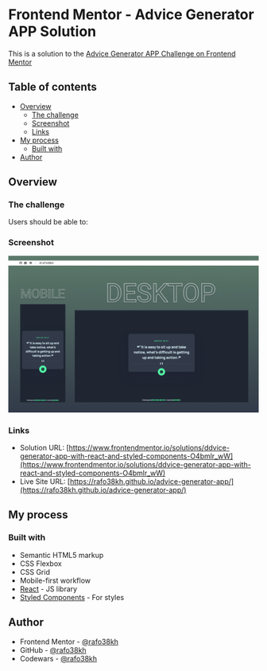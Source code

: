 # Frontend Mentor - Advice Generator APP Solution

This is a solution to the [Advice Generator APP Challenge on Frontend Mentor](https://www.frontendmentor.io/challenges/advice-generator-app-QdUG-13db)

## Table of contents

- [Overview](#overview)
  - [The challenge](#the-challenge)
  - [Screenshot](#screenshot)
  - [Links](#links)
- [My process](#my-process)
  - [Built with](#built-with)
- [Author](#author)

## Overview

### The challenge

Users should be able to:

### Screenshot

![screenshot](./src/images/screenshot.png)

### Links

- Solution URL: [https://www.frontendmentor.io/solutions/ddvice-generator-app-with-react-and-styled-components-O4bmlr_wW](https://www.frontendmentor.io/solutions/ddvice-generator-app-with-react-and-styled-components-O4bmlr_wW)
- Live Site URL: [https://rafo38kh.github.io/advice-generator-app/](https://rafo38kh.github.io/advice-generator-app/)

## My process

### Built with

- Semantic HTML5 markup
- CSS Flexbox
- CSS Grid
- Mobile-first workflow
- [React](https://reactjs.org/) - JS library
- [Styled Components](https://styled-components.com/) - For styles

## Author

- Frontend Mentor - [@rafo38kh](https://www.frontendmentor.io/profile/rafo38kh)
- GitHub - [@rafo38kh](https://github.com/rafo38kh)
- Codewars - [@rafo38kh](https://www.codewars.com/users/rafo38kh)
